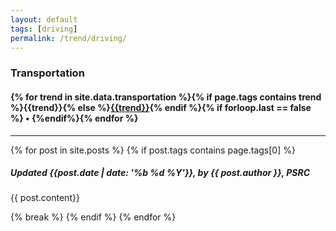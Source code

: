 ```yaml
---
layout: default
tags: [driving]
permalink: /trend/driving/
---
```


### Transportation

<!-- this creates the header links for each trend -->

#### {% for trend in site.data.transportation %}{% if page.tags contains trend %}{{trend}}{% else %}[{{trend}}]({{site.baseurl}}/trend/{{trend}}){% endif %}{% if forloop.last == false %} &bull; {%endif%}{% endfor %}

---
<!-- this grabs the most recent post with the specified tag -->
{% for post in site.posts %}
{% if post.tags contains page.tags[0] %}

<h5 class="author-tight">Updated {{post.date | date: '%b %d %Y'}}, by {{ post.author }}, PSRC</h5>

{{ post.content}}

<!-- break loop to only show very latest post -->
{% break %}
{% endif %}
{% endfor %}
